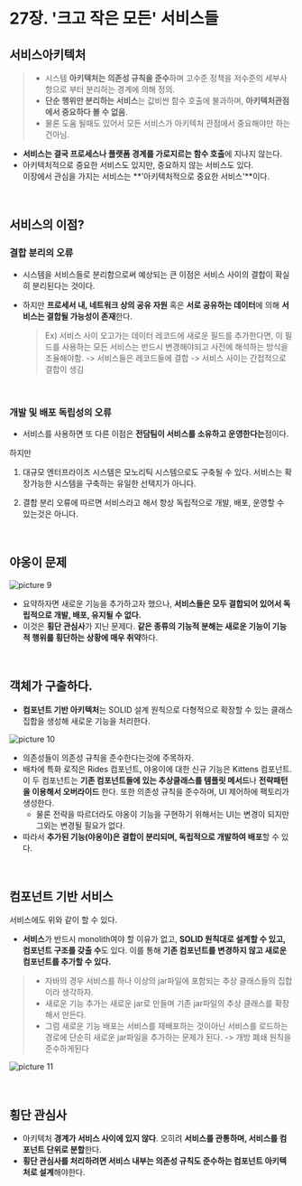 # 27장. '크고 작은 모든' 서비스들



## 서비스아키텍처

>- 시스템 **아키텍처는 의존성 규칙을 준수**하며 고수준 정책을 저수준의 세부사항으로 부터 분리하는 경계에 의해 정의.
>- **단순 행위만 분리하는 서비스**는 값비싼 함수 호출에 불과하며, **아키텍처관점에서 중요하다 볼 수 없음**.
>- 물론 도움 될때도 있어서 모든 서비스가 아키텍처 관점에서 중요해야만 하는건아님. 



- **서비스는 결국 프로세스나 플랫폼 경계를 가로지르는 함수 호출**에 지나지 않는다. 
- 아키텍처적으로 중요한 서비스도 있지만, 중요하지 않는 서비스도 있다.  
  이장에서 관심을 가지는 서비스는 **'아키텍처적으로 중요한 서비스'**이다.



<br/>



## 서비스의 이점?

### 결합 분리의 오류

- 시스템을 서비스들로 분리함으로써 예상되는 큰 이점은 서비스 사이의 결합이 확실히 분리된다는 것이다.

- 하지만 **프로세서 내, 네트워크 상의 공유 자원** 혹은 **서로 공유하는 데이터**에 의해 **서비스는 결합될 가능성이 존재**한다.

  > Ex) 서비스 사이 오고가는 데이터 레코드에 새로운 필드를 추가한다면, 이 필드를 사용하는 모든 서비스는 반드시 변경해야되고 사전에 해석하는 방식을 조율해야함. -> 서비스들은 레코드들에 결합 -> 서비스 사이는 간접적으로 결합이 생김

<br/>

### 개발 및 배포 독립성의 오류

- 서비스를 사용하면 또 다른 이점은 **전담팀이 서비스를 소유하고 운영한다는**점이다.

하지만

1. 대규모 엔터프라이즈 시스템은 모노리틱 시스템으로도 구축될 수 있다. 
   서비스는 확장가능한 시스템을 구축하는 유일한 선택지가 아니다.

2. 결합 분리 오류에 따르면 서비스라고 해서 항상 독립적으로 개발, 배포, 운영할 수 있는것은 아니다.

<br/>

## 야옹이 문제

![picture 9](../images/8eb99deb7ce1037c19b2b2b95d74c17e486c5173d3297aecdf8d96f64d9c54c6.png)  


- 요약하자면 새로운 기능을 추가하고자 했으나, **서비스들은 모두 결합되어 있어서 독립적으로 개발, 배포, 유지될 수 없다.** 
- 이것은 **횡단 관심사**가 지닌 문제다. 
  **같은 종류의 기능적 분해는 새로운 기능이 기능적 행위를 횡단하는 상황에 매우 취약**하다.

<br/>

## 객체가 구출하다. 

- **컴포넌트 기반 아키텍처**는 SOLID 설계 원칙으로 다형적으로 확장할 수 있는 클래스 집합을 생성해 새로운 기능을 처리한다.

![picture 10](../images/7abd36e44b9a289bdb1cbf68bc2409f91e6a23cdc967ebf9396cc0dd5d440baf.png)  


- 의존성들이 의존성 규칙을 준수한다는것에 주목하자.
- 배차에 특화 로직은 Rides 컴포넌트, 야옹이에 대한 신규 기능은 Kittens 컴포넌트.
  이 두 컴포넌트는 **기존 컴포넌트들에 있는 추상클래스를 템플릿 메서드**나 **전략패턴을 이용해서 오버라이드** 한다.
  또한 의존성 규칙을 준수하며, UI 제어하에 팩토리가 생성한다.
  - 물론 전략을 따르더라도 야옹이 기능을 구현하기 위해서는 UI는 변경이 되지만 그외는 변경될 필요가 없다.
- 따라서 **추가된 기능(야옹이)은 결합이 분리되며, 독립적으로 개발하여 배포**할 수 있다.



<br/>

## 컴포넌트 기반 서비스

서비스에도 위와 같이 할 수 있다.

- **서비스**가 반드시 monolith여야 할 이유가 없고, **SOLID 원칙대로 설계할 수 있고, 컴포넌트 구조를 갖출 수**도 있다.
  이를 통해 **기존 컴포넌트를 변경하지 않고 새로운 컴포넌트를 추가할 수 있다.**

> - 자바의 경우 서비스를 하나 이상의 jar파일에 포함되는 추상 클래스들의 집합이라 생각하자.
> - 새로운 기능 추가는 새로운 jar로 만들며 기존 jar파일의 추상 클래스를 확장해서 만든다. 
> - 그럼 새로운 기능 배포는 서비스를 재배포하는 것이아닌 서비스를 로드하는 경로에 단순히 새로운 jar파일을 추가하는 문제가 된다. -> 개방 폐쇄 원칙을 준수하게된다

![picture 11](../images/7b80f2805b2cd61d429ac5d80943569589170f2ad2e8f07b1e5e6a11710b4153.png)  



<br/>

## 횡단 관심사

- 아키텍처 **경계가 서비스 사이에 있지 않다**. 오히려 **서비스를 관통하며, 서비스를 컴포넌트 단위로 분할**한다.
- **횡단 관심사를 처리하려면 서비스 내부는 의존성 규칙도 준수하는 컴포넌트 아키텍처로 설계**해야한다.

